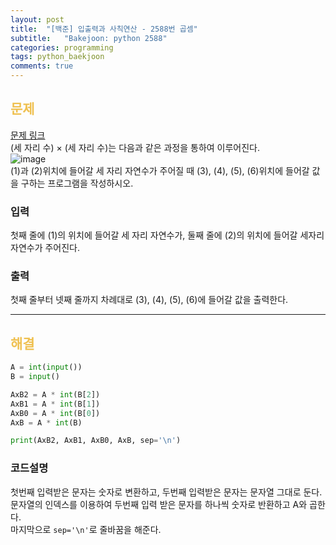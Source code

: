 ```yaml
---
layout: post
title:  "[백준] 입출력과 사칙연산 - 2588번 곱셈"
subtitle:   "Bakejoon: python 2588"
categories: programming
tags: python_baekjoon
comments: true
---
```

##  <font color = "#EFC050"> 문제 </font>    
[문제 링크](https://www.acmicpc.net/problem/2588) <br>
(세 자리 수) × (세 자리 수)는 다음과 같은 과정을 통하여 이루어진다. <br>
![image](https://user-images.githubusercontent.com/54492747/123267383-e9f50a80-d537-11eb-8ed6-685df70abfb0.png) <br>
(1)과 (2)위치에 들어갈 세 자리 자연수가 주어질 때 (3), (4), (5), (6)위치에 들어갈 값을 구하는 프로그램을 작성하시오.

### 입력
첫째 줄에 (1)의 위치에 들어갈 세 자리 자연수가, 둘째 줄에 (2)의 위치에 들어갈 세자리 자연수가 주어진다.

###  출력
첫째 줄부터 넷째 줄까지 차례대로 (3), (4), (5), (6)에 들어갈 값을 출력한다.

--------

##  <font color = "#EFC050"> 해결 </font>  
```python
A = int(input())
B = input()     

AxB2 = A * int(B[2])
AxB1 = A * int(B[1])
AxB0 = A * int(B[0])
AxB = A * int(B)

print(AxB2, AxB1, AxB0, AxB, sep='\n')
```

### 코드설명
첫번째 입력받은 문자는 숫자로 변환하고, 두번째 입력받은 문자는 문자열 그대로 둔다. <br>
문자열의 인덱스를 이용하여 두번째 입력 받은 문자를 하나씩 숫자로 반환하고 A와 곱한다. <br>
마지막으로 `sep='\n'`로 줄바꿈을 해준다.
